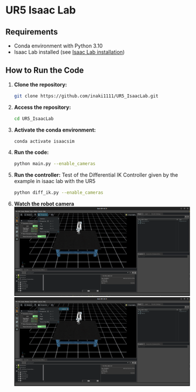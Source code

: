 # UR5 Isaac Lab

## Requirements

- Conda environment with Python 3.10
- Isaac Lab installed (see [Isaac Lab installation](https://isaac-sim.github.io/IsaacLab/main/source/setup/installation/pip_installation.html))

## How to Run the Code

1. **Clone the repository:**
    ```bash
    git clone https://github.com/inaki1111/UR5_IsaacLab.git
    ```

2. **Access the repository:**
    ```bash
    cd UR5_IsaacLab
    ```

3. **Activate the conda environment:**
    ```bash
    conda activate isaacsim
    ```

4. **Run the code:**
    ```bash
    python main.py --enable_cameras
    ```

5. **Run the controller:**
    Test of the Differential IK Controller given by the example in isaac lab with the UR5
    ```bash
    python diff_ik.py --enable_cameras
    ```

6. **Watch the robot camera**
    ![UR5 Isaac Lab](images/1.png)
    ![UR5 Isaac Lab](images/2.png)
